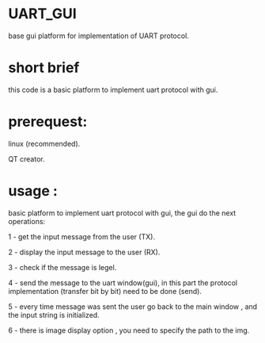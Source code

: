 # UART_GUI

base gui platform for implementation of UART protocol. 

# short brief 

this code is a basic platform to implement uart protocol with gui.

# prerequest:

linux (recommended).

QT creator.

# usage :

basic platform to implement uart protocol with gui, the gui do the next operations:

1 - get the input message from the user (TX).

2 - display the input message to the user (RX).

3 - check if the message is legel.

4 - send the message to the uart window(gui), in this part the protocol implementation (transfer bit by bit)
need to be done (send).

5 - every time message was sent the user go back to the main window , and the input string is initialized.

6 - there is image display option , you need to specify the path to the img.

